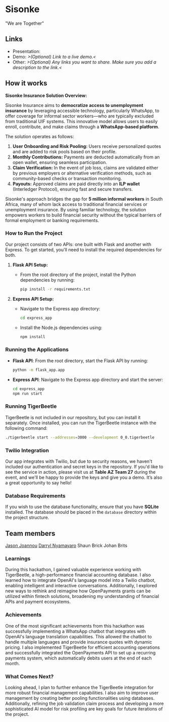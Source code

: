 # Sisonke
"We are Together"

## Links

* Presentation: 
* Demo: _>(Optional) Link to a live demo.<_
* Other: _>(Optional) Any links you want to share. Make sure you add a description to the link.<_

## How it works

**Sisonke Insurance Solution Overview:**  

Sisonke Insurance aims to **democratize access to unemployment insurance** by leveraging accessible technology, particularly WhatsApp, to offer coverage for informal sector workers—who are typically excluded from traditional UIF systems. This innovative model allows users to easily enroll, contribute, and make claims through a **WhatsApp-based platform**.  

The solution operates as follows:  
1. **User Onboarding and Risk Pooling:** Users receive personalized quotes and are added to risk pools based on their profile.  
2. **Monthly Contributions:** Payments are deducted automatically from an open wallet, ensuring seamless participation.  
3. **Claim Verification:** In the event of job loss, claims are validated either by previous employers or alternative verification methods, such as community-based checks or transaction monitoring.  
4. **Payouts:** Approved claims are paid directly into an **ILP wallet** (Interledger Protocol), ensuring fast and secure transfers.  

Sisonke's approach bridges the gap for **5 million informal workers** in South Africa, many of whom lack access to traditional financial services or unemployment insurance. By using familiar technology, the solution empowers workers to build financial security without the typical barriers of formal employment or banking requirements.

### How to Run the Project

Our project consists of two APIs: one built with Flask and another with Express. To get started, you'll need to install the required dependencies for both.

1. **Flask API Setup:**
   - From the root directory of the project, install the Python dependencies by running:
     ```bash
     pip install -r requirements.txt
     ```

2. **Express API Setup:**
   - Navigate to the Express app directory:
     ```bash
     cd express_app
     ```
   - Install the Node.js dependencies using:
     ```bash
     npm install
     ```

### Running the Applications

- **Flask API**: From the root directory, start the Flask API by running:
  ```bash
  python -m flask_app.app
  ```

- **Express API**: Navigate to the Express app directory and start the server:
  ```bash
  cd express_app
  npm run start
  ```

### Running TigerBeetle

TigerBeetle is not included in our repository, but you can install it separately. Once installed, you can run the TigerBeetle instance with the following command:
```bash
./tigerbeetle start --addresses=3000 --development 0_0.tigerbeetle
```

### Twilio Integration

Our app integrates with Twilio, but due to security reasons, we haven't included our authentication and secret keys in the repository. If you'd like to see the service in action, please visit us at **Table AZ Team 27** during the event, and we'll be happy to provide the keys and give you a demo. It’s also a great opportunity to say hello!

### Database Requirements

If you wish to use the database functionality, ensure that you have **SQLite** installed. The database should be placed in the `database` directory within the project structure.

## Team members

[Jason Joannou](https://github.com/Jason-Joannou)
[Darryl Nyamayaro](https://github.com/Darryldn9)
Shaun Brick 
Johan Brits

### Learnings
During this hackathon, I gained valuable experience working with TigerBeetle, a high-performance financial accounting database. I also learned how to integrate OpenAI's language model into a Twilio chatbot, enabling intelligent and interactive conversations. Additionally, I explored new ways to rethink and reimagine how OpenPayments grants can be utilized within fintech solutions, broadening my understanding of financial APIs and payment ecosystems.

### Achievements
One of the most significant achievements from this hackathon was successfully implementing a WhatsApp chatbot that integrates with OpenAI's language translation capabilities. This allowed the chatbot to handle multiple languages and provide insurance quotes with dynamic pricing. I also implemented TigerBeetle for efficient accounting operations and successfully integrated the OpenPayments API to set up a recurring payments system, which automatically debits users at the end of each month.

### What Comes Next?
Looking ahead, I plan to further enhance the TigerBeetle integration for more robust financial management capabilities. I also aim to improve user management by creating better pooling functionalities using databases. Additionally, refining the job validation claim process and developing a more sophisticated AI model for risk profiling are key goals for future iterations of the project.
